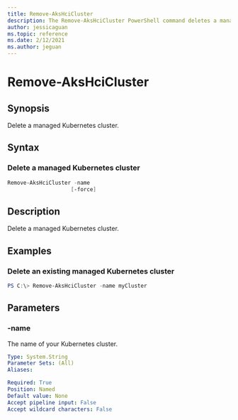 ```yaml
---
title: Remove-AksHciCluster
description: The Remove-AksHciCluster PowerShell command deletes a managed Kubernetes cluster.
author: jessicaguan
ms.topic: reference
ms.date: 2/12/2021
ms.author: jeguan
---
```


# Remove-AksHciCluster

## Synopsis
Delete a managed Kubernetes cluster.

## Syntax

### Delete a managed Kubernetes cluster
```powershell
Remove-AksHciCluster -name 
                    [-force]   
```

## Description
Delete a managed Kubernetes cluster.

## Examples

### Delete an existing managed Kubernetes cluster
```powershell
PS C:\> Remove-AksHciCluster -name myCluster
```

## Parameters

### -name
The name of your Kubernetes cluster.

```yaml
Type: System.String
Parameter Sets: (All)
Aliases:

Required: True
Position: Named
Default value: None
Accept pipeline input: False
Accept wildcard characters: False
```
